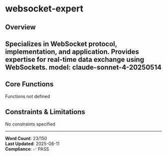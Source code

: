 # websocket-expert

## Overview

Specializes in WebSocket protocol, implementation, and application. Provides expertise for real-time data exchange using WebSockets.
model: claude-sonnet-4-20250514
---

## Core Functions

Functions not defined

## Constraints & Limitations

No constraints specified



---
**Word Count**: 23/150  
**Last Updated**: 2025-08-11  
**Compliance**: ✅ PASS